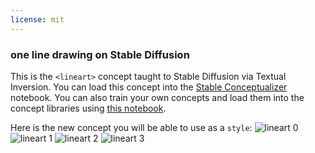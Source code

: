 ```yaml
---
license: mit
---
```

### one line drawing on Stable Diffusion
This is the `<lineart>` concept taught to Stable Diffusion via Textual Inversion. You can load this concept into the [Stable Conceptualizer](https://colab.research.google.com/github/huggingface/notebooks/blob/main/diffusers/stable_conceptualizer_inference.ipynb) notebook. You can also train your own concepts and load them into the concept libraries using [this notebook](https://colab.research.google.com/github/huggingface/notebooks/blob/main/diffusers/sd_textual_inversion_training.ipynb).

Here is the new concept you will be able to use as a `style`:
![lineart 0](https://huggingface.co/sd-concepts-library/one-line-drawing/resolve/main/concept_images/0.jpeg)
![lineart 1](https://huggingface.co/sd-concepts-library/one-line-drawing/resolve/main/concept_images/3.jpeg)
![lineart 2](https://huggingface.co/sd-concepts-library/one-line-drawing/resolve/main/concept_images/1.jpeg)
![lineart 3](https://huggingface.co/sd-concepts-library/one-line-drawing/resolve/main/concept_images/2.jpeg)

